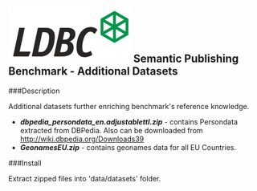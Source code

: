![LDBC Logo](ldbc_logo.png)
Semantic Publishing Benchmark - Additional Datasets
---------------------------------------------------

###Description

Additional datasets further enriching benchmark's reference knowledge.

* ***dbpedia_persondata_en.adjustablettl.zip*** - contains Persondata extracted from DBPedia. Also can be downloaded from http://wiki.dbpedia.org/Downloads39
* ***GeonamesEU.zip*** - contains geonames data for all EU Countries.

###Install

Extract zipped files into 'data/datasets' folder.